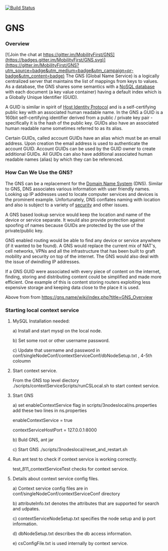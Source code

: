 [![Build Status](https://travis-ci.org/MobilityFirst/GNS.svg?branch=master)](https://travis-ci.org/MobilityFirst/GNS)
# GNS
### Overview

[![Join the chat at https://gitter.im/MobilityFirst/GNS](https://badges.gitter.im/MobilityFirst/GNS.svg)](https://gitter.im/MobilityFirst/GNS?utm_source=badge&utm_medium=badge&utm_campaign=pr-badge&utm_content=badge)
The GNS (Global Name Service) is a logically centralized server that maintains the list of mappings from keys to
values.
As a database, the GNS shares some semantics with a [NoSQL database](http://en.wikipedia.org/wiki/NoSQL) with 
each document (a key value container) having a default index which is a Globally Unique Identifier (GUID).

A GUID is similar in spirit of [Host Identity Protocol](http://en.wikipedia.org/wiki/Host_Identity_Protocol) and
is a self-certifying public key with an associated human readable name.
In the GNS a GUID is a 160bit self-certifying identifier derived from a public / private key pair - specifically
it is the hash of the public key. 
GUIDs also have an associated human readable name sometimes referred to as its alias.

Certain GUIDs, called account GUIDs have an alias which must be an email address. Upon creation the 
email address is used to authenticate the account GUID.
Account GUIDs can be used by the GUID owner to create additional GUIDs. 
All GUIDs can also have additional associated human readable names (alias) by which they can be referenced.

### How Can We Use the GNS?

The GNS can be a replacement for the [Domain Name System](http://en.wikipedia.org/wiki/Domain_Name_System) (DNS). 
Similar to GNS, DNS associates various information with user friendly names. Looking up IP addresses
used to locate computer services and devices is the prominent example. Unfortunately, DNS conflates naming 
with location and also is subject to a variety of [security](http://en.wikipedia.org/wiki/Domain_Name_System#Security_issues) 
and other issues. 

A GNS based lookup service would keep the location and name of the device or service separate. 
It would also provide protection against spoofing of names because GUIDs are protected by the use of the private/public key.

GNS enabled routing would be able to find any device or service anywhere (if it wanted to be found). A GNS would replace the
current mix of NAT's, cell networks, VPNs and all the infrastructure that has 
been built to graft mobility and security on top of the internet. 
The GNS would also deal with the issue of dwindling IP addresses.

If a GNS GUID were associated with every piece of content on the internet, finding, storing and distributing content could be simplified and made more efficient. One example of this is content storing routers exploiting less expensive storage and keeping
data close to the place it is used.

Above from from https://gns.name/wiki/index.php?title=GNS_Overview

### Starting local context service


1. MySQL Installation needed:

	a) Install and start mysql on the local node.

	b) Set some root or other username password.

	c) Update that username and password in conf/singleNodeConf/contextServiceConf/dbNodeSetup.txt , 4-5th coloumn

2. Start context service.

	From the GNS top level diectory ./scripts/contextServiceScripts/runCSLocal.sh to start context service.

3. Start GNS 

	a) set enableContextService flag in scripts/3nodeslocal/ns.properties
   	add these two lines in ns.properties
   

   	enableContextService = true


   	contextServiceHostPort = 127.0.0.1:8000


	b) Buld GNS, ant jar


	c) Start GNS ./scripts/3nodeslocal/reset_and_restart.sh


4. Run ant test to check if context service is working correctly.

   	test_811_contextServiceTest checks for context service.

5. Details about context service config files.

   	a)  Context service config files are in conf/singleNodeConf/contextServiceConf directory

	b) attributeInfo.txt denotes the attributes that are supported for search and udpates.

	c) contextServiceNodeSetup.txt specifies the node setup and ip port information.


   	d) dbNodeSetup.txt describes the db access information.


   	e) csConfigFile.txt is used internally by context service.
